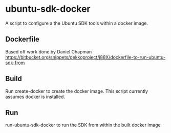 # ubuntu-sdk-docker

A script to configure a the Ubuntu SDK tools within a docker image.

## Dockerfile

Based off work done by Daniel Chapman https://bitbucket.org/snippets/dekkoproject/j88X/dockerfile-to-run-ubuntu-sdk-from

## Build

Run create-docker to create the docker image. This script currently assumes docker is installed.

## Run

run-ubuntu-sdk-docker to run the SDK from within the built docker image
